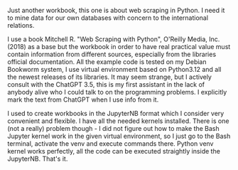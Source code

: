 Just another workbook, this one is about web scraping in Python. I need it to mine data for our own databases with concern to the international relations.

I use a book Mitchell R. "Web Scraping with Python", O'Reilly Media, Inc. (2018) as a base but the workbook in order to have real practical value must contain information from different sources, especially from the libraries official documentation. All the example code is tested on my Debian Bookworm system, I use virtual environment based on Python3.12 and all the newest releases of its libraries. It may seem strange, but I actively consult with the ChatGPT 3.5, this is my first assistant in the lack of anybody alive who I could talk to on the programming problems. I explicitly mark the text from ChatGPT when I use info from it.

I used to create workbooks in the JupyterNB format which I consider very convenient and flexible. I have all the needed kernels installed. There is one (not a really) problem though - I did not figure out how to make the Bash Jupyter kernel work in the given virtual environment, so I just go to the Bash terminal, activate the venv and execute commands there. Python venv kernel works perfectly, all the code can be executed straightly inside the JupyterNB. That's it.
